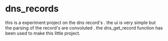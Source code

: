 # dns_records
this is a experiment project on the dns record's .
the ui is very simple but the parsing of the record's are convoluted .
the dns_get_record function has been used to make this little project.
